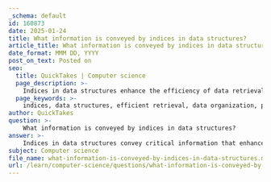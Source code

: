 ```yaml
---
_schema: default
id: 160873
date: 2025-01-24
title: What information is conveyed by indices in data structures?
article_title: What information is conveyed by indices in data structures?
date_format: MMM DD, YYYY
post_on_text: Posted on
seo:
  title: QuickTakes | Computer science
  page_description: >-
    Indices in data structures enhance the efficiency of data retrieval by serving as lookup tables, organizing data using structures like B-trees, and optimizing performance while balancing storage and maintenance costs.
  page_keywords: >-
    indices, data structures, efficient retrieval, data organization, primary index, clustered index, non-clustered index, performance optimization, storage costs, access patterns
author: QuickTakes
question: >-
    What information is conveyed by indices in data structures?
answer: >-
    Indices in data structures convey critical information that enhances the efficiency of data retrieval operations. Here are the key aspects of what indices represent and how they function:\n\n1. **Efficient Data Retrieval**: An index serves as a lookup table that allows for quick access to data without the need to scan every row in a database or data structure. This is particularly important in databases where full table scans can be time-consuming. For example, when a query includes a WHERE clause, an index on the specified column enables the database to locate relevant rows directly.\n\n2. **Structure and Organization**: Indices are typically implemented using data structures such as B-trees or hash tables. B-trees, for instance, allow for logarithmic time complexity for look-ups, insertions, and deletions, making them a popular choice for indexing. The structure of an index includes a search key and pointers to the actual data locations, which helps in organizing the data efficiently.\n\n3. **Types of Indices**: There are various types of indices, including:\n   - **Primary Index**: This is based on the primary key of a table and defines the order of data storage.\n   - **Clustered Index**: There can only be one clustered index per table, as it determines the physical order of data on disk.\n   - **Non-Clustered Index**: This allows for multiple indices on a table and does not affect the physical order of data.\n   - **Secondary Index**: This is created on non-primary key attributes and can be dense or sparse, depending on whether it includes an entry for every record or not.\n\n4. **Performance Optimization**: By creating indices on frequently queried columns, databases can significantly improve query performance. This optimization leads to faster data retrieval and reduced response times, similar to how an index in a book helps locate information quickly.\n\n5. **Storage and Maintenance Costs**: While indices improve retrieval speed, they also incur additional storage costs and maintenance overhead. Each time data is modified, the corresponding indices must also be updated, which can impact performance during write operations.\n\n6. **Access Patterns**: Indices can be tailored to specific access patterns, allowing for optimized data retrieval based on how the data is queried. For instance, a dense index provides a record for every search key, while a sparse index may only include entries for some keys, depending on the use case.\n\nIn summary, indices in data structures are essential for optimizing data access and retrieval, providing a structured way to locate data efficiently while balancing the trade-offs of storage and maintenance costs.
subject: Computer science
file_name: what-information-is-conveyed-by-indices-in-data-structures.md
url: /learn/computer-science/questions/what-information-is-conveyed-by-indices-in-data-structures
---
```


&nbsp;